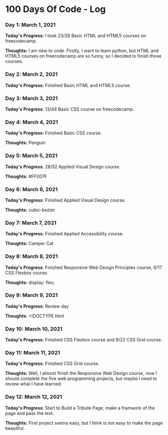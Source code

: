 # 100 Days Of Code - Log

### Day 1: March 1, 2021

**Today's Progress**: I took 23/28 Basic HTML and HTML5 courses on freecodecamp.

**Thoughts:** I am new to code. Firstly, I want to learn python, but HTML and HTML5 courses on freecodecamp are so funny, so I decided to finish those courses.


### Day 2: March 2, 2021

**Today's Progress**: Finished Basic HTML and HTML5 course.


### Day 3: March 3, 2021

**Today's Progress**: 13/44 Basic CSS course on freecodecamp.


### Day 4: March 4, 2021

**Today's Progress**: Finished Basic CSS course.

**Thoughts:** Penguin


### Day 5: March 5, 2021

**Today's Progress**: 28/52 Applied Visual Design course.

**Thoughts:** #FF007F


### Day 6: March 6, 2021

**Today's Progress**: Finished Applied Visual Design course.

**Thoughts:** cubic-bezier


### Day 7: March 7, 2021

**Today's Progress**: Finished Applied Accessibility course.

**Thoughts:** Camper Cat 


### Day 8: March 8, 2021

**Today's Progress**: Finished Responsive Web Design Principles course, 6/17 CSS Flexbox course.

**Thoughts:** display: flex;


### Day 9: March 9, 2021

**Today's Progress**: Review day

**Thoughts:** <!DOCTYPE html


### Day 10: March 10, 2021

**Today's Progress**: Finished CSS Flexbox course and 9/22 CSS Grid course.


### Day 11: March 11, 2021

**Today's Progress**: Finished CSS Grid course.

**Thoughts:** Well, I almost finish the Responsive Web Design course, now I should complete the five web programming projects, but maybe I need to review what I have learned.


### Day 12: March 12, 2021

**Today's Progress**: Start to Build a Tribute Page, make a framwork of the page and pass the test.

**Thoughts:** First project seems easy, but I think is not easy  to make the page beautiful.
